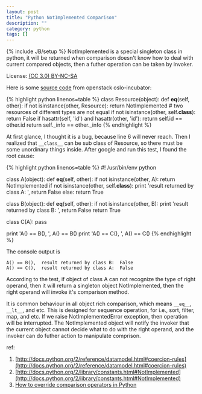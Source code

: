 ```yaml
---
layout: post
title: "Python NotImplemented Comparison"
description: ""
category: python
tags: []
---
```

{% include JB/setup %}
NotImplemented is a special singleton class in python, it will be returned when comparison doesn't know how to deal with current compared objects, then a futher operation can be taken by invoker.

License: [(CC 3.0) BY-NC-SA](http://creativecommons.org/licenses/by-nc-sa/3.0/)

Here is some [source code](https://github.com/openstack/oslo-incubator/blob/master/openstack/common/apiclient/base.py) from openstack oslo-incubator:

{% highlight python linenos=table %}
class Resource(object):
    def __eq__(self, other):
        if not isinstance(other, Resource):
            return NotImplemented
        # two resources of different types are not equal
        if not isinstance(other, self.__class__):
            return False
        if hasattr(self, 'id') and hasattr(other, 'id'):
            return self.id == other.id
        return self._info == other._info
{% endhighlight %}

At first glance, I thought it is a bug, because line 6 will never reach. Then I realized that `__class__` can be sub class of Resource, so there must be some unordinary things inside. After google and run this test, I found the root cause:

{% highlight python linenos=table %}
#! /usr/bin/env python

class A(object):
    def __eq__(self, other):
        if not isinstance(other, A):
            return NotImplemented
        if not isinstance(other, self.__class__):
            print 'result returned by class A: ',
            return False
        else:
            return True

class B(object):
    def __eq__(self, other):
        if not isinstance(other, B):
            print 'result returned by class B: ',
            return False
        return True

class C(A):
    pass


print 'A() == B(), ', A() == B()
print 'A() == C(), ', A() == C()
{% endhighlight %}

The console output is

    A() == B(),  result returned by class B:  False
    A() == C(),  result returned by class A:  False

According to the test, if object of class A can not recognize the type of right operand, then it will return a singleton object NotImplemented, then the right operand will invoke it's comparison method.

It is common behaviour in all object rich comparison, which means `__eq__`, `__lt__`, and etc. This is designed for sequence operation, for i.e., sort, filter, map, and etc. If we raise NotImplementedError exception, then operation will be interrupted. The NotImplemented object will notify the invoker that the current object cannot decide what to do with the right operand, and the invoker can do futher action to manipulate comprison.

ref:
1. [http://docs.python.org/2/reference/datamodel.html#coercion-rules](http://docs.python.org/2/reference/datamodel.html#coercion-rules)
1. [http://docs.python.org/2/library/constants.html#NotImplemented](http://docs.python.org/2/library/constants.html#NotImplemented)
1. [How to override comparison operators in Python](http://jcalderone.livejournal.com/32837.html#)
